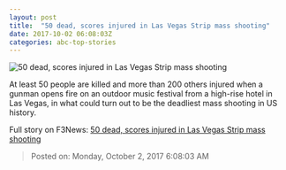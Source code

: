 ```yaml
---
layout: post
title:  "50 dead, scores injured in Las Vegas Strip mass shooting"
date: 2017-10-02 06:08:03Z
categories: abc-top-stories
---
```


![50 dead, scores injured in Las Vegas Strip mass shooting](http://www.abc.net.au/news/image/9008608-1x1-700x700.jpg)

At least 50 people are killed and more than 200 others injured when a gunman opens fire on an outdoor music festival from a high-rise hotel in Las Vegas, in what could turn out to be the deadliest mass shooting in US history.


Full story on F3News: [50 dead, scores injured in Las Vegas Strip mass shooting](http://www.f3nws.com/n/mzQyaE)

> Posted on: Monday, October 2, 2017 6:08:03 AM
